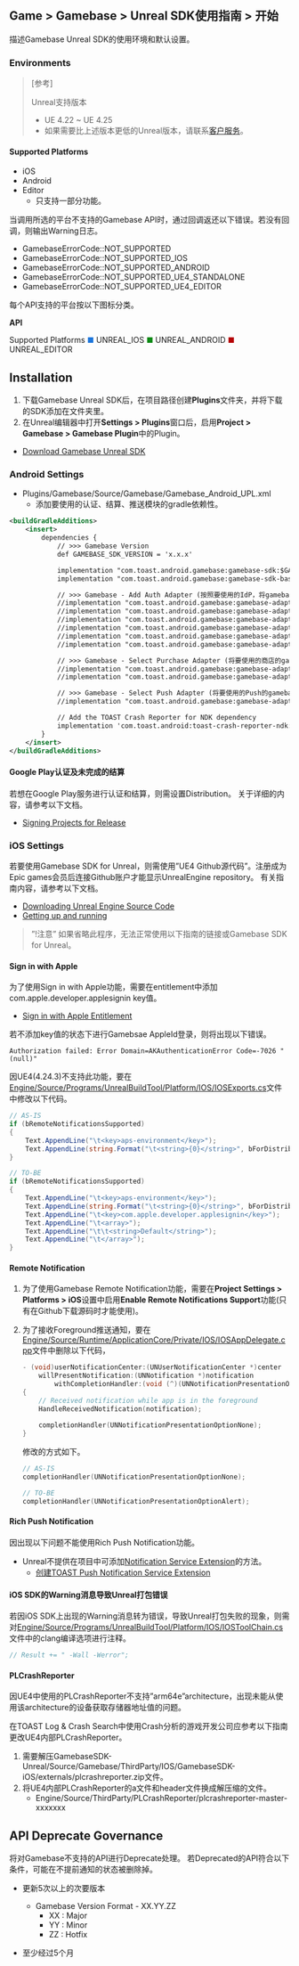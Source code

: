 ## Game > Gamebase > Unreal SDK使用指南 > 开始

描述Gamebase Unreal SDK的使用环境和默认设置。

### Environments

> [参考] 
>
> Unreal支持版本
>
> * UE 4.22 ~ UE 4.25
> * 如果需要比上述版本更低的Unreal版本，请联系[客户服务](https://toast.com/support/inquiry)。

#### Supported Platforms

* iOS
* Android
* Editor
    * 只支持一部分功能。

当调用所选的平台不支持的Gamebase API时，通过回调返还以下错误。若没有回调，则输出Warning日志。 

* GamebaseErrorCode::NOT_SUPPORTED
* GamebaseErrorCode::NOT_SUPPORTED_IOS
* GamebaseErrorCode::NOT_SUPPORTED_ANDROID
* GamebaseErrorCode::NOT_SUPPORTED_UE4_STANDALONE
* GamebaseErrorCode::NOT_SUPPORTED_UE4_EDITOR

每个API支持的平台按以下图标分类。 

**API**

Supported Platforms
<span style="color:#1D76DB; font-size: 10pt">■</span> UNREAL_IOS
<span style="color:#0E8A16; font-size: 10pt">■</span> UNREAL_ANDROID
<span style="color:#B60205; font-size: 10pt">■</span> UNREAL_EDITOR

## Installation

1. 下载Gamebase Unreal SDK后，在项目路径创建**Plugins**文件夹，并将下载的SDK添加在文件夹里。
2. 在Unreal编辑器中打开**Settings > Plugins**窗口后，启用**Project > Gamebase > Gamebase Plugin**中的Plugin。 

* [Download Gamebase Unreal SDK](/Download/#game-gamebase)

### Android Settings

* Plugins/Gamebase/Source/Gamebase/Gamebase_Android_UPL.xml
    * 添加要使用的认证、结算、推送模块的gradle依赖性。 

```xml
<buildGradleAdditions>
    <insert>
        dependencies {
            // >>> Gamebase Version
            def GAMEBASE_SDK_VERSION = 'x.x.x'

            implementation "com.toast.android.gamebase:gamebase-sdk:$GAMEBASE_SDK_VERSION"
            implementation "com.toast.android.gamebase:gamebase-sdk-base:$GAMEBASE_SDK_VERSION"

            // >>> Gamebase - Add Auth Adapter (按照要使用的IdP，将gamebase-adapter-auth模块添加到gradle依赖性中。)
            //implementation "com.toast.android.gamebase:gamebase-adapter-auth-facebook:$GAMEBASE_SDK_VERSION"
            //implementation "com.toast.android.gamebase:gamebase-adapter-auth-google:$GAMEBASE_SDK_VERSION"
            //implementation "com.toast.android.gamebase:gamebase-adapter-auth-line:$GAMEBASE_SDK_VERSION"
            //implementation "com.toast.android.gamebase:gamebase-adapter-auth-naver:$GAMEBASE_SDK_VERSION"
            //implementation "com.toast.android.gamebase:gamebase-adapter-auth-payco:$GAMEBASE_SDK_VERSION"
            //implementation "com.toast.android.gamebase:gamebase-adapter-auth-twitter:$GAMEBASE_SDK_VERSION"

            // >>> Gamebase - Select Purchase Adapter (将要使用的商店的gamebase-adapter-purchase模块添加到gradle依赖性中。)
            //implementation "com.toast.android.gamebase:gamebase-adapter-purchase-google:$GAMEBASE_SDK_VERSION"
            //implementation "com.toast.android.gamebase:gamebase-adapter-purchase-onestore:$GAMEBASE_SDK_VERSION"

            // >>> Gamebase - Select Push Adapter (将要使用的Push的gamebase-adapter-push模块添加到gradle依赖性中。)
            //implementation "com.toast.android.gamebase:gamebase-adapter-push-fcm:$GAMEBASE_SDK_VERSION"

            // Add the TOAST Crash Reporter for NDK dependency
            implementation 'com.toast.android:toast-crash-reporter-ndk:0.21.0'
        }
    </insert>
</buildGradleAdditions>
```

#### Google Play认证及未完成的结算

若想在Google Play服务进行认证和结算，则需设置Distribution。 
关于详细的内容，请参考以下文档。

* [Signing Projects for Release](https://docs.unrealengine.com/en-US/Platforms/Mobile/Android/DistributionSigning/index.html)

### iOS Settings

若要使用Gamebase SDK for Unreal，则需使用”UE4 Github源代码”。注册成为Epic games会员后连接Github账户才能显示UnrealEngine repository。
有关指南内容，请参考以下文档。

* [Downloading Unreal Engine Source Code](https://docs.unrealengine.com/en-US/GettingStarted/DownloadingUnrealEngine/index.html)
* [Getting up and running](https://github.com/EpicGames/UnrealEngine#getting-up-and-running)

>”!注意”
> 如果省略此程序，无法正常使用以下指南的链接或Gamebase SDK for Unreal。

#### Sign in with Apple

为了使用Sign in with Apple功能，需要在entitlement中添加com.apple.developer.applesignin key值。 

* [Sign in with Apple Entitlement](https://developer.apple.com/documentation/bundleresources/entitlements/com_apple_developer_applesignin)

若不添加key值的状态下进行Gamebsae AppleId登录，则将出现以下错误。 

```
Authorization failed: Error Domain=AKAuthenticationError Code=-7026 "(null)"

```

因UE4(4.24.3)不支持此功能，要在[Engine/Source/Programs/UnrealBuildTool/Platform/IOS/IOSExports.cs](https://github.com/EpicGames/UnrealEngine/blob/4.24/Engine/Source/Programs/UnrealBuildTool/Platform/IOS/IOSExports.cs)文件中修改以下代码。

```cs
// AS-IS
if (bRemoteNotificationsSupported)
{
    Text.AppendLine("\t<key>aps-environment</key>");
    Text.AppendLine(string.Format("\t<string>{0}</string>", bForDistribution ? "production" : "development"));
}

// TO-BE
if (bRemoteNotificationsSupported)
{
    Text.AppendLine("\t<key>aps-environment</key>");
    Text.AppendLine(string.Format("\t<string>{0}</string>", bForDistribution ? "production" : "development"));
    Text.AppendLine("\t<key>com.apple.developer.applesignin</key>");
    Text.AppendLine("\t<array>");
    Text.AppendLine("\t\t<string>Default</string>");
    Text.AppendLine("\t</array>");
}
```

#### Remote Notification

1. 为了使用Gamebase Remote Notification功能，需要在**Project Settings > Platforms > iOS**设置中启用**Enable Remote Notifications Support**功能(只有在Github下载源码时才能使用)。
2. 为了接收Foreground推送通知，要在[Engine/Source/Runtime/ApplicationCore/Private/IOS/IOSAppDelegate.cpp](https://github.com/EpicGames/UnrealEngine/blob/4.24/Engine/Source/Runtime/ApplicationCore/Private/IOS/IOSAppDelegate.cpp)文件中删除以下代码，

    ```objectivec
    - (void)userNotificationCenter:(UNUserNotificationCenter *)center
        willPresentNotification:(UNNotification *)notification
            withCompletionHandler:(void (^)(UNNotificationPresentationOptions options))completionHandler
    {
        // Received notification while app is in the foreground
        HandleReceivedNotification(notification);
        
        completionHandler(UNNotificationPresentationOptionNone);
    }
    ```

    修改的方式如下。

    ```objectivec
    // AS-IS
    completionHandler(UNNotificationPresentationOptionNone);

    // TO-BE
    completionHandler(UNNotificationPresentationOptionAlert);
    ```

#### Rich Push Notification

因出现以下问题不能使用Rich Push Notification功能。

* Unreal不提供在项目中可添加[Notification Service Extension](https://developer.apple.com/documentation/usernotifications/unnotificationserviceextension?language=objc)的方法。
    * [创建TOAST Push Notification Service Extension](https://docs.toast.com/en/TOAST/en/toast-sdk/push-ios/#notification-service-extension)

#### iOS SDK的Warning消息导致Unreal打包错误

若因iOS SDK上出现的Warning消息转为错误，导致Unreal打包失败的现象，则需对[Engine/Source/Programs/UnrealBuildTool/Platform/IOS/IOSToolChain.cs](https://github.com/EpicGames/UnrealEngine/blob/4.24/Engine/Source/Programs/UnrealBuildTool/Platform/IOS/IOSToolChain.cs)文件中的clang编译选项进行注释。 

```cs
// Result += " -Wall -Werror";
```

#### PLCrashReporter

因UE4中使用的PLCrashReporter不支持”arm64e”architecture，出现未能从使用该architecture的设备获取存储器地址值的问题。

在TOAST Log & Crash Search中使用Crash分析的游戏开发公司应参考以下指南更改UE4内部PLCrashReporter。

1. 需要解压GamebaseSDK-Unreal/Source/Gamebase/ThirdParty/IOS/GamebaseSDK-iOS/externals/plcrashreporter.zip文件。
2. 将UE4内部PLCrashReporter的a文件和header文件换成解压缩的文件。
    * Engine/Source/ThirdParty/PLCrashReporter/plcrashreporter-master-xxxxxxx

## API Deprecate Governance

将对Gamebase不支持的API进行Deprecate处理。 
若Deprecated的API符合以下条件，可能在不提前通知的状态被删除掉。

* 更新5次以上的次要版本
    * Gamebase Version Format - XX.YY.ZZ
        * XX : Major
        * YY : Minor
        * ZZ : Hotfix

* 至少经过5个月
